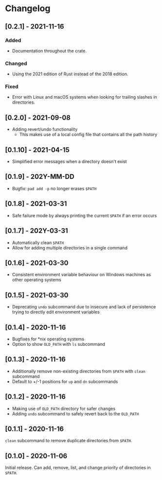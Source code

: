 # Changelog

## [0.2.1] - 2021-11-16

### Added

- Documentation throughout the crate.

### Changed

- Using the 2021 edition of Rust instead of the 2018 edition.

### Fixed

- Error with Linux and macOS systems when looking for trailing slashes in directories.

## [0.2.0] - 2021-09-08

- Adding revert/undo functionality
  - This makes use of a local config file that contains all the path history

## [0.1.10] - 2021-04-15

- Simplified error messages when a directory doesn't exist

## [0.1.9] - 202Y-MM-DD

- Bugfix: `pad add -p` no longer erases `$PATH`

## [0.1.8] - 2021-03-31

- Safe failure mode by always printing the current `$PATH` if an error occurs

## [0.1.7] - 202Y-03-31

- Automatically clean `$PATH`
- Allow for adding multiple directories in a single command

## [0.1.6] - 2021-03-30

- Consistent environment variable behaviour on Windows machines as other operating systems

## [0.1.5] - 2021-03-30

- Deprecating `undo` subcommand due to insecure and lack of persistence trying to directly edit environment variables

## [0.1.4] - 2020-11-16

- Bugfixes for *nix operating systems
- Option to show `OLD_PATH` with `ls` subcommand

## [0.1.3] - 2020-11-16

- Additionally remove non-existing directories from `$PATH` with `clean` subcommand
- Default to +/-1 positions for `up` and `dn` subcommands

## [0.1.2] - 2020-11-16

- Making use of `OLD_PATH` directory for safer changes
- Adding `undo` subcommand to safely revert back to the `OLD_PATH`

## [0.1.1] - 2020-11-16

`clean` subcommand to remove duplicate directories from `$PATH`.

## [0.1.0] - 2020-11-06

Initial release.
Can add, remove, list, and change priority of directories in `$PATH`.
